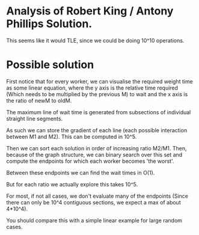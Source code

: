 # Analysis of Robert King / Antony Phillips Solution.

This seems like it would TLE, since we could be doing 10^10 operations.

# Possible solution

First notice that for every worker, we can visualise the required weight time as some linear equation, where the y axis is the relative time required (Which needs to be multiplied by the previous M) to wait and the x axis is the ratio of newM to oldM.

The maximum line of wait time is generated from subsections of individual straight line segments.

As such we can store the gradient of each line (each possible interaction between M1 and M2). This can be computed in 10^5.

Then we can sort each solution in order of increasing ratio M2/M1.
Then, because of the graph structure, we can binary search over this set and compute the endpoints for which each worker becomes 'the worst'.

Between these endpoints we can find the wait times in O(1).

But for each ratio we actually explore this takes 10^5.

For most, if not all cases, we don't evaluate many of the endpoints (Since there can only be 10^4 contiguous sections, we expect a max of about 4*10^4).


You should compare this with a simple linear example for large random cases.
